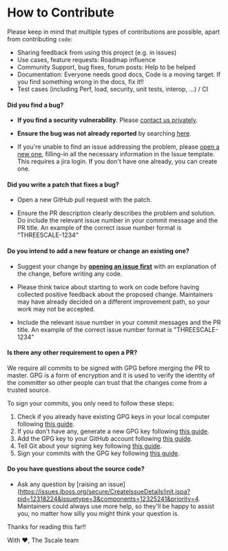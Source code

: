 # How to Contribute

Please keep in mind that multiple types of contributions are possible, apart from contributing `code`:

  * Sharing feedback from using this project (e.g. in issues) 
  * Use cases, feature requests: Roadmap influence
  * Community Support, bug fixes, forum posts: Help to be helped
  * Documentation: Everyone needs good docs, Code is a moving target. If you find something wrong in the docs, fix it!!
  * Test cases (including Perf, load, security, unit tests, interop, ...) / CI

#### **Did you find a bug?**

* **If you find a security vulnerability**. Please [contact us privately](https://access.redhat.com/security/team/contact).

* **Ensure the bug was not already reported** by searching [here](https://issues.jboss.org/issues/?filter=12339079).

* If you're unable to find an issue addressing the problem, please [open a new one](https://issues.jboss.org/secure/CreateIssueDetails!init.jspa?pid=12318224&issuetype=3&components=12325241&priority=4), filling-in all the necessary information in the Issue template. This requires a jira login. If you don't have one already, you can create one.

#### **Did you write a patch that fixes a bug?**

* Open a new GitHub pull request with the patch.

* Ensure the PR description clearly describes the problem and solution. Do include the relevant issue number in your commit message and the PR title. An example of the correct issue number format is "THREESCALE-1234"

#### **Do you intend to add a new feature or change an existing one?**

* Suggest your change by **[opening an issue first](https://issues.jboss.org/secure/CreateIssueDetails!init.jspa?pid=12318224&issuetype=3&components=12325241&priority=4)** with an explanation of the change, before writing any code.

* Please think twice about starting to work on code before having collected positive feedback about the proposed change. Maintainers may have already decided on a different improvement path, so your work may not be accepted.

* Include the relevant issue number in your commit messages and the PR title. An example of the correct issue number format is "THREESCALE-1234"

#### **Is there any other requirement to open a PR?**

We require all commits to be signed with GPG before merging the PR to master.
GPG is a form of encryption and it is used to verify the identity of the committer so other people can trust that the changes come from a trusted source.

To sign your commits, you only need to follow these steps:
  1. Check if you already have existing GPG keys in your local computer following [this guide](https://help.github.com/articles/checking-for-existing-gpg-keys/).
  2. If you don't have any, generate a new GPG key following [this guide](https://help.github.com/articles/generating-a-new-gpg-key/).
  3. Add the GPG key to your GitHub account following [this guide](https://help.github.com/articles/adding-a-new-gpg-key-to-your-github-account/).
  4. Tell Git about your signing key following [this guide](https://help.github.com/articles/telling-git-about-your-signing-key/).
  5. Sign your commits with the GPG key following [this guide](https://help.github.com/articles/signing-commits/).

#### **Do you have questions about the source code?**

* Ask any question by [raising an issue](https://issues.jboss.org/secure/CreateIssueDetails!init.jspa?pid=12318224&issuetype=3&components=12325241&priority=4. Maintainers could always use more help, so they'll be happy to assist you, no matter how silly you might think your question is. 

Thanks for reading this far!! 

With :heart:,
The 3scale team
